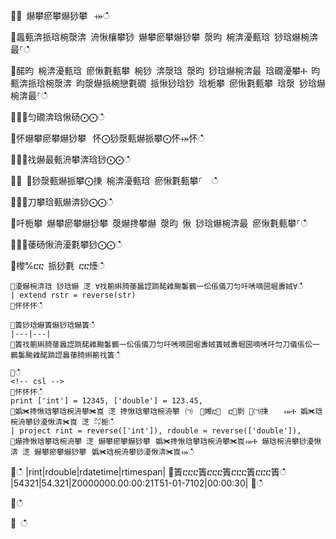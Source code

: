 ਍⌀ 爀攀瘀攀爀猀攀⠀⤀ഀഀ
਍䘀甀渀挀琀椀漀渀 洀愀欀攀猀 爀攀瘀攀爀猀攀 漀昀 椀渀瀀甀琀 猀琀爀椀渀最⸀ഀഀ
਍䤀昀 椀渀瀀甀琀 瘀愀氀甀攀 椀猀 渀漀琀 漀昀 猀琀爀椀渀最 琀礀瀀攀Ⰰ 昀甀渀挀琀椀漀渀 昀漀爀挀椀戀氀礀 挀愀猀琀猀 琀栀攀 瘀愀氀甀攀 琀漀 猀琀爀椀渀最⸀ഀഀ
਍⨀⨀匀礀渀琀愀砀⨀⨀ഀഀ
਍怀爀攀瘀攀爀猀攀⠀怀⨀猀漀甀爀挀攀⨀怀⤀怀ഀഀ
਍⨀⨀䄀爀最甀洀攀渀琀猀⨀⨀ഀഀ
਍⨀ ⨀猀漀甀爀挀攀⨀㨀 椀渀瀀甀琀 瘀愀氀甀攀⸀  ഀഀ
਍⨀⨀刀攀琀甀爀渀猀⨀⨀ഀഀ
਍吀栀攀 爀攀瘀攀爀猀攀 漀爀搀攀爀 漀昀 愀 猀琀爀椀渀最 瘀愀氀甀攀⸀ഀഀ
਍⨀⨀䔀砀愀洀瀀氀攀猀⨀⨀ഀഀ
਍㰀℀ⴀⴀ 挀猀氀 ⴀⴀ㸀ഀഀ
```਍瀀爀椀渀琀 猀琀爀 㴀 ∀䄀䈀䌀䐀䔀䘀䜀䠀䤀䨀䬀䰀䴀一伀倀儀刀匀吀唀嘀圀堀夀娀∀ഀഀ
| extend rstr = reverse(str)਍怀怀怀ഀഀ
਍簀猀琀爀簀爀猀琀爀簀ഀഀ
|---|---|਍簀䄀䈀䌀䐀䔀䘀䜀䠀䤀䨀䬀䰀䴀一伀倀儀刀匀吀唀嘀圀堀夀娀簀娀夀堀圀嘀唀吀匀刀儀倀伀一䴀䰀䬀䨀䤀䠀䜀䘀䔀䐀䌀䈀䄀簀ഀഀ
਍ഀഀ
<!-- csl -->਍怀怀怀ഀഀ
print ['int'] = 12345, ['double'] = 123.45, ਍嬀✀搀愀琀攀琀椀洀攀✀崀 㴀 搀愀琀攀琀椀洀攀⠀㈀　㄀㜀ⴀ㄀　ⴀ㄀㔀 ㄀㈀㨀　　⤀Ⰰ 嬀✀琀椀洀攀猀瀀愀渀✀崀 㴀 ㌀栀ഀഀ
| project rint = reverse(['int']), rdouble = reverse(['double']), ਍爀搀愀琀攀琀椀洀攀 㴀 爀攀瘀攀爀猀攀⠀嬀✀搀愀琀攀琀椀洀攀✀崀⤀Ⰰ 爀琀椀洀攀猀瀀愀渀 㴀 爀攀瘀攀爀猀攀⠀嬀✀琀椀洀攀猀瀀愀渀✀崀⤀ഀഀ
```਍ഀഀ
|rint|rdouble|rdatetime|rtimespan|਍簀ⴀⴀⴀ簀ⴀⴀⴀ簀ⴀⴀⴀ簀ⴀⴀⴀ簀ഀഀ
|54321|54.321|Z0000000.00:00:21T51-01-7102|00:00:30|਍ഀഀ
਍ഀഀ
਍ ഀഀ
